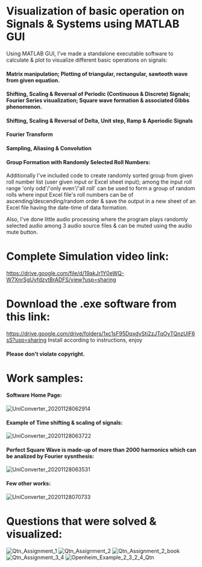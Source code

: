 # Visualization of basic operation on Signals & Systems using MATLAB GUI
Using MATLAB GUI, I've made a standalone executable software to calculate & plot to visualize different basic operations on signals:
#### Matrix manipulation; Plotting of triangular, rectangular, sawtooth wave from given equation.
#### Shifting, Scaling & Reversal of Periodic (Continuous & Discrete) Signals; Fourier Series visualization; Square wave formation & associated Gibbs phenomenon.
#### Shifting, Scaling & Reversal of Delta, Unit step, Ramp & Aperiodic Signals
#### Fourier Transform
#### Sampling, Aliasing & Convolution
#### Group Formation with Randomly Selected Roll Numbers:
Additionally I've included code to create randomly sorted group from given roll number list (user given input or Excel sheet input); among the input roll range 'only odd'/'only even'/'all roll' can be used to form a group of random rolls where input Excel file's roll numbers can be of ascending/descending/random order & save the output in a new sheet of an Excel file having the date-time of data formation.

Also, I've done little audio processing where the program plays randomly selected audio among 3 audio source files & can be muted using the audio mute button.

# Complete Simulation video link:
https://drive.google.com/file/d/19akJr1Y0eWQ-W7XnrSgUyfdzytBrADFS/view?usp=sharing

# Download the .exe software from this link: 
https://drive.google.com/drive/folders/1xc1sF95DqxdvStj2zJTqOyTQnzUlF6sS?usp=sharing
Install according to instructions, enjoy
#### Please don't violate copyright.

# Work samples:
#### Software Home Page:
![UniConverter_20201128062914](https://user-images.githubusercontent.com/69683125/100490885-7037a280-3149-11eb-8f3a-24ce1dead97e.gif)
#### Example of Time shifting & scaling of signals:
![UniConverter_20201128063722](https://user-images.githubusercontent.com/69683125/100490302-99a1ff80-3144-11eb-969a-05354b8acc3c.gif)
#### Perfect Square Wave is made-up of more than 2000 harmonics which can be analized by Fourier sysnthesis:
![UniConverter_20201128063531](https://user-images.githubusercontent.com/69683125/100490315-ae7e9300-3144-11eb-80c1-aa7cdd7ac7e8.gif)
#### Few other works:
![UniConverter_20201128070733](https://user-images.githubusercontent.com/69683125/100490792-72e5c800-3148-11eb-869e-259fb958f1a5.gif)

# Questions that were solved & visualized:
![Qtn_Assignment_1](https://user-images.githubusercontent.com/69683125/100490372-277dea80-3145-11eb-82a4-a275e16b9998.png)
![Qtn_Assignment_2](https://user-images.githubusercontent.com/69683125/100490373-28168100-3145-11eb-847a-b51c60764695.png)
![Qtn_Assignment_2_book](https://user-images.githubusercontent.com/69683125/100490374-2e0c6200-3145-11eb-9cb0-cb1d19cae704.png)
![Qtn_Assignment_3_4](https://user-images.githubusercontent.com/69683125/100490376-306ebc00-3145-11eb-87f8-add4cb1665d5.png)
![Openheim_Example_2_3_2_4_Qtn](https://user-images.githubusercontent.com/69683125/100490371-251b9080-3145-11eb-96ce-69053a465694.PNG)

